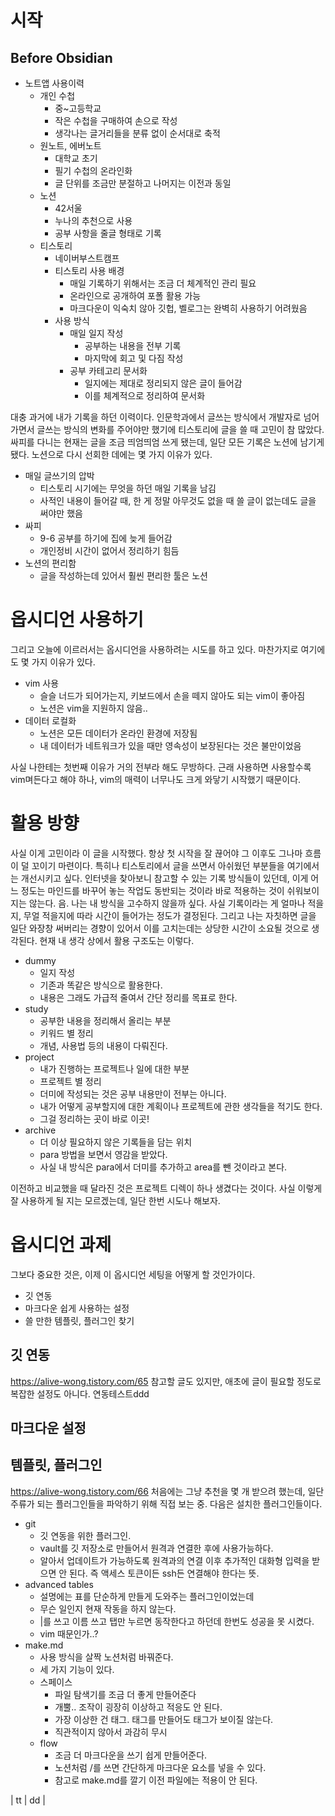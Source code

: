 # 시작
## Before Obsidian
- 노트앱 사용이력
  - 개인 수첩
    - 중~고등학교
    - 작은 수첩을 구매하여 손으로 작성
    - 생각나는 글거리들을 분류 없이 순서대로 축적
  - 원노트, 에버노트
    - 대학교 초기
    - 필기 수첩의 온라인화
    - 글 단위를 조금만 분절하고 나머지는 이전과 동일
  - 노션
    - 42서울
    - 누나의 추천으로 사용
    - 공부 사항을 줄글 형태로 기록
  - 티스토리
    - 네이버부스트캠프
    - 티스토리 사용 배경
      - 매일 기록하기 위해서는 조금 더 체계적인 관리 필요
      - 온라인으로 공개하여 포폴 활용 가능
      - 마크다운이 익숙치 않아 깃헙, 벨로그는 완벽히 사용하기 어려웠음
    - 사용 방식
      - 매일 일지 작성
        - 공부하는 내용을 전부 기록
        - 마지막에 회고 및 다짐 작성
      - 공부 카테고리 문서화
        - 일지에는 제대로 정리되지 않은 글이 들어감
        - 이를 체계적으로 정리하여 문서화

대충 과거에 내가 기록을 하던 이력이다. 인문학과에서 글쓰는 방식에서 개발자로 넘어가면서 글쓰는 방식의 변화를 주어야만 했기에 티스토리에 글을 쓸 때 고민이 참 많았다.
싸피를 다니는 현재는 글을 조금 띄엄띄엄 쓰게 됐는데, 일단 모든 기록은 노션에 남기게 됐다. 노션으로 다시 선회한 데에는 몇 가지 이유가 있다.
- 매일 글쓰기의 압박
  - 티스토리 시기에는 무엇을 하던 매일 기록을 남김
  - 사적인 내용이 들어갈 때, 한 게 정말 아무것도 없을 때 쓸 글이 없는데도 글을 써야만 했음
- 싸피
  - 9-6 공부를 하기에 집에 늦게 들어감
  - 개인정비 시간이 없어서 정리하기 힘듬
- 노션의 편리함
  - 글을 작성하는데 있어서 훨씬 편리한 툴은 노션

# 옵시디언 사용하기
그리고 오늘에 이르러서는 옵시디언을 사용하려는 시도를 하고 있다. 마찬가지로 여기에도 몇 가지 이유가 있다.
- vim 사용
  - 슬슬 너드가 되어가는지, 키보드에서 손을 떼지 않아도 되는 vim이 좋아짐
  - 노션은 vim을 지원하지 않음..
- 데이터 로컬화
  - 노션은 모든 데이터가 온라인 환경에 저장됨
  - 내 데이터가 네트워크가 있을 때만 영속성이 보장된다는 것은 불만이었음

사실 나한테는 첫번째 이유가 거의 전부라 해도 무방하다. 근래 사용하면 사용할수록 vim며든다고 해야 하나, vim의 매력이 너무나도 크게 와닿기 시작했기 때문이다.

# 활용 방향
사실 이게 고민이라 이 글을 시작했다. 항상 첫 시작을 잘 끊어야 그 이후도 그나마 흐름이 덜 꼬이기 마련이다. 특히나 티스토리에서 글을 쓰면서 아쉬웠던 부분들을 여기에서는 개선시키고 싶다. 
인터넷을 찾아보니 참고할 수 있는 기록 방식들이 있던데, 이게 어느 정도는 마인드를 바꾸어 놓는 작업도 동반되는 것이라 바로 적용하는 것이 쉬워보이지는 않는다. 
음. 나는 내 방식을 고수하지 않을까 싶다. 사실 기록이라는 게 얼마나 적을지, 무얼 적을지에 따라 시간이 들어가는 정도가 결정된다. 그리고 나는 자칫하면 글을 일단 와장창 써버리는 경향이 있어서 이를 고치는데는 상당한 시간이 소요될 것으로 생각된다. 
현재 내 생각 상에서 활용 구조도는 이렇다.
- dummy
  - 일지 작성
  - 기존과 똑같은 방식으로 활용한다. 
  - 내용은 그래도 가급적 줄여서 간단 정리를 목표로 한다.
- study
  - 공부한 내용을 정리해서 올리는 부분
  - 키워드 별 정리
  - 개념, 사용법 등의 내용이 다뤄진다.
- project
  - 내가 진행하는 프로젝트나 일에 대한 부분
  - 프로젝트 별 정리
  - 더미에 작성되는 것은 공부 내용만이 전부는 아니다.
  - 내가 어떻게 공부할지에 대한 계획이나 프로젝트에 관한 생각들을 적기도 한다.
  - 그걸 정리하는 곳이 바로 이곳!
- archive
  - 더 이상 필요하지 않은 기록들을 담는 위치
  - para 방법을 보면서 영감을 받았다.
  - 사실 내 방식은 para에서 더미를 추가하고 area를 뺀 것이라고 본다. 

이전하고 비교했을 때 달라진 것은 프로젝트 디렉이 하나 생겼다는 것이다. 사실 이렇게 잘 사용하게 될 지는 모르겠는데, 일단 한번 시도나 해보자. 

# 옵시디언 과제

그보다 중요한 것은, 이제 이 옵시디언 세팅을 어떻게 할 것인가이다. 
- 깃 연동
- 마크다운 쉽게 사용하는 설정
- 쓸 만한 템플릿, 플러그인 찾기

## 깃 연동
https://alive-wong.tistory.com/65
참고할 글도 있지만, 애초에 글이 필요할 정도로 복잡한 설정도 아니다.
연동테스트ddd
## 마크다운 설정

## 템플릿, 플러그인
https://alive-wong.tistory.com/66
처음에는 그냥 추천을 몇 개 받으려 했는데, 일단 주류가 되는 플러그인들을 파악하기 위해 직접 보는 중.
다음은 설치한 플러그인들이다.
- git
  - 깃 연동을 위한 플러그인. 
  - vault를 깃 저장소로 만들어서 원격과 연결한 후에 사용가능하다.
  - 알아서 업데이트가 가능하도록 원격과의 연결 이후 추가적인 대화형 입력을 받으면 안 된다. 즉 액세스 토큰이든 ssh든 연결해야 한다는 뜻. 
- advanced tables
	- 설명에는 표를 단순하게 만들게 도와주는 플러그인이었는데
	- 무슨 일인지 현재 작동을 하지 않는다.
	- |를 쓰고 이름 쓰고 탭만 누르면 동작한다고 하던데 한번도 성공을 못 시켰다. 
	- vim 때문인가..?
- make.md
	- 사용 방식을 살짝 노션처럼 바꿔준다.
	- 세 가지 기능이 있다.
	- 스페이스
		- 파일 탐색기를 조금 더 좋게 만들어준다
		- 개뿔.. 조작이 굉장히 이상하고 적응도 안 된다.
		- 가장 이상한 건 태그. 태그를 만들어도 태그가 보이질 않는다.
		- 직관적이지 않아서 과감히 무시
	- flow
		- 조금 더 마크다운을 쓰기 쉽게 만들어준다. 
		- 노션처럼 /를 쓰면 간단하게 마크다운 요소를 넣을 수 있다.
		- 참고로 make.md를 깔기 이전 파일에는 적용이 안 된다. 

| tt | dd |
